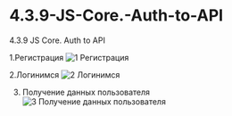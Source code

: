 # 4.3.9-JS-Core.-Auth-to-API
4.3.9 JS Core. Auth to API

1.Регистрация
![1 Регистрация](https://github.com/user-attachments/assets/59d883e1-9673-49b9-9df5-94b0b20c82d3)

2.Логинимся
![2 Логинимся](https://github.com/user-attachments/assets/76ab0c6e-2f3f-4f53-b249-2517acb95345)

3. Получение данных пользователя
![3 Получение данных пользователя](https://github.com/user-attachments/assets/d7944574-eb47-424a-9b14-1701f84ca4f4)
